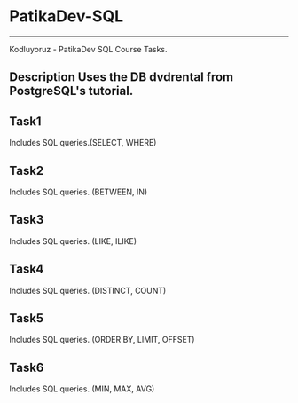 # PatikaDev-SQL

-----------------------------

Kodluyoruz - PatikaDev SQL Course Tasks.

## Description Uses the DB dvdrental from PostgreSQL's tutorial.

## Task1
Includes SQL queries.(SELECT, WHERE)

## Task2
Includes SQL queries. (BETWEEN, IN)

## Task3
Includes SQL queries. (LIKE, ILIKE)

## Task4
Includes SQL queries. (DISTINCT, COUNT)

## Task5
Includes SQL queries. (ORDER BY, LIMIT, OFFSET)

## Task6
Includes SQL queries. (MIN, MAX, AVG)